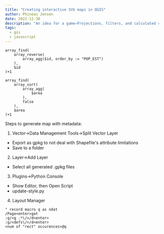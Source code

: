 ```yaml
---
title: "Creating interactive SVG maps in QGIS"
author: Phineas Jensen
date: 2022-12-30
description: "An idea for a game—Projections, filters, and calculated columns—Styling—Generating SVGs with (some) metadata"
tags:
  - gis
  - javascript
---
```


```
array_find(
	array_reverse(
		array_agg($id, order_by := "POP_EST")
	),
	$id
)+1
```

```
array_find(
	array_sort(
		array_agg(
			$area
		),
		false
	),
	$area
)+1
```

Steps to generate map with metadata:
1. Vector->Data Management Tools->Split Vector Layer
  - Export as gpkg to not deal with Shapefile's attribute limitations
  - Save to a folder
2. Layer->Add Layer
  - Select all generated .gpkg files
3. Plugins->Python Console
  - Show Editor, then Open Script
  - update-style.py
4. Layout Manager

```
" record macro q as ndat
/Page<enter>gat
:g/<g .*\/>/d<enter>
:g/<defs\/>/d<enter>
<num of "rect" occurences>@q
```
